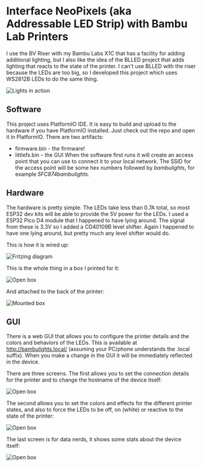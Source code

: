 # Interface NeoPixels (aka Addressable LED Strip) with Bambu Lab Printers
I use the BV Riser with my Bambu Labs X1C that has a facility for adding additional lighting, but I also like the idea
of the BLLED project that adds lighting that reacts to the state of the printer. I can't use BLLED with the riser because
the LEDs are too big, so I developed this project which uses WS2812B LEDs to do the same thing.

![Lights in action](docs/IMG_0339.jpg)
## Software
This project uses PlatformIO IDE. It is easy to build and upload to the hardware if you have PlatformIO installed. Just
check out the repo and open it in PlatformIO. There are two artifacts:
- firmware.bin - the firmware!
- littlefs.bin - the GUI
When the software first runs it will create an access point that you can use to connect it to your local network.
The SSID for the access point will be some hex numbers followed by _bambulights_, for example _5FC874bambulights_.
## Hardware
The hardware is pretty simple. The LEDs take less than 0.7A total, so most ESP32 dev kits will be able to provide the
5V power for the LEDs. I used a ESP32 Pico D4 module that I happened to have lying around. The signal from these is
3.3V so I added a CD40109B level shifter. Again I happened to have one lying around, but pretty much any level shifter
would do.

This is how it is wired up:

![Fritzing diagram](docs/BambuLights_bb.png)

This is the whole thing in a box I printed for it:

![Open box](docs/IMG_0336.jpg)

And attached to the back of the printer:

![Mounted box](docs/IMG_0337.jpg)
## GUI
There is a web GUI that allows you to configure the printer details and the colors and behaviors of the LEDs. This is
available at http://bambulights.local/ (assuming your PC/phone understands the .local suffix). When you make a
change in the GUI it will be immediately reflected in the device.

There are three screens. The first allows you to set the connection details for the printer and to change the hostname
of the device itself:

![Open box](docs/IMG_0340.jpg)

The second allows you to set the colors and effects for the different printer states, and also to force the LEDs to
be off, on (white) or reactive to the state of the printer:

![Open box](docs/IMG_0341.jpg)

The last screen is for data nerds, it shows some stats about the device itself:

![Open box](docs/IMG_0342.jpg)
